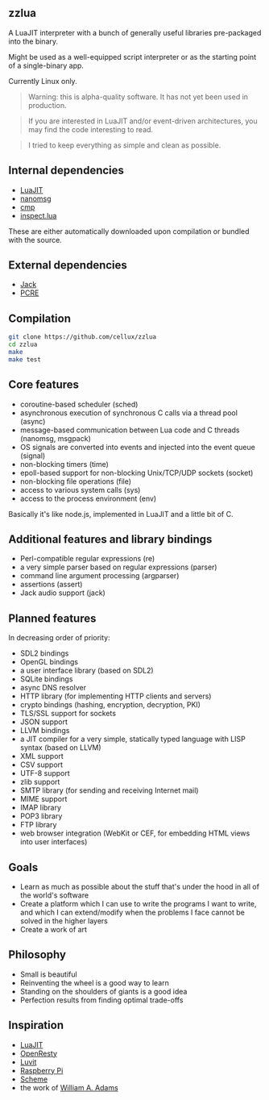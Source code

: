 ## zzlua

A LuaJIT interpreter with a bunch of generally useful libraries pre-packaged into the binary.

Might be used as a well-equipped script interpreter or as the starting point of a single-binary app.

Currently Linux only.

> Warning: this is alpha-quality software. It has not yet been used in production.

> If you are interested in LuaJIT and/or event-driven architectures, you may find the code interesting to read.

> I tried to keep everything as simple and clean as possible.

## Internal dependencies

* [LuaJIT](http://luajit.org/)
* [nanomsg](http://nanomsg.org/)
* [cmp](https://github.com/camgunz/cmp)
* [inspect.lua](https://github.com/kikito/inspect.lua)

These are either automatically downloaded upon compilation or bundled with the source.

## External dependencies

* [Jack](http://jackaudio.org/)
* [PCRE](http://www.pcre.org/)

## Compilation

```bash
git clone https://github.com/cellux/zzlua
cd zzlua
make
make test
```

## Core features

* coroutine-based scheduler (sched)
* asynchronous execution of synchronous C calls via a thread pool (async)
* message-based communication between Lua code and C threads (nanomsg, msgpack)
* OS signals are converted into events and injected into the event queue (signal)
* non-blocking timers (time)
* epoll-based support for non-blocking Unix/TCP/UDP sockets (socket)
* non-blocking file operations (file)
* access to various system calls (sys)
* access to the process environment (env)

Basically it's like node.js, implemented in LuaJIT and a little bit of C.

## Additional features and library bindings

* Perl-compatible regular expressions (re)
* a very simple parser based on regular expressions (parser)
* command line argument processing (argparser)
* assertions (assert)
* Jack audio support (jack)

## Planned features

In decreasing order of priority:

* SDL2 bindings
* OpenGL bindings
* a user interface library (based on SDL2)
* SQLite bindings
* async DNS resolver
* HTTP library (for implementing HTTP clients and servers)
* crypto bindings (hashing, encryption, decryption, PKI)
* TLS/SSL support for sockets
* JSON support
* LLVM bindings
* a JIT compiler for a very simple, statically typed language with LISP syntax (based on LLVM)
* XML support
* CSV support
* UTF-8 support
* zlib support
* SMTP library (for sending and receiving Internet mail)
* MIME support
* IMAP library
* POP3 library
* FTP library
* web browser integration (WebKit or CEF, for embedding HTML views into user interfaces)

## Goals

* Learn as much as possible about the stuff that's under the hood in all of the world's software
* Create a platform which I can use to write the programs I want to write, and which I can extend/modify when the problems I face cannot be solved in the higher layers
* Create a work of art

## Philosophy

* Small is beautiful
* Reinventing the wheel is a good way to learn
* Standing on the shoulders of giants is a good idea
* Perfection results from finding optimal trade-offs

## Inspiration

* [LuaJIT](http://luajit.org/)
* [OpenResty](http://openresty.org/)
* [Luvit](https://luvit.io/)
* [Raspberry Pi](https://www.raspberrypi.org/)
* [Scheme](http://www.schemers.org/Documents/Standards/R5RS/)
* the work of [William A. Adams](https://williamaadams.wordpress.com/)
